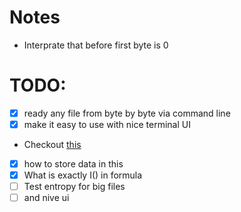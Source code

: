 # Notes
- Interprate that before first byte is 0

# TODO:
- [x] ready any file from byte by byte via command line
- [x] make it easy to use with nice terminal UI
 - Checkout [this](https://github.com/ratatui-org/ratatui)
 - [x] how to store data in this
- [x] What is exactly I() in formula
- [ ] Test entropy for big files
- [ ] and nive ui
